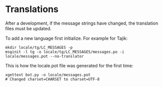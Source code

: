 # Translations

After a development, if the message strings have changed, the translation files must be
updated.

To add a new language first initialize. For example for Tajik:

    mkdir locale/tg/LC_MESSAGES -p
    msginit -l tg -o locale/tg/LC_MESSAGES/messages.po -i locale/messages.pot --no-translator

This is how the locale.pot file was generated for the first time:

    xgettext bot.py -o locale/messages.pot
    # Changed charset=CHARSET to charset=UTF-8
